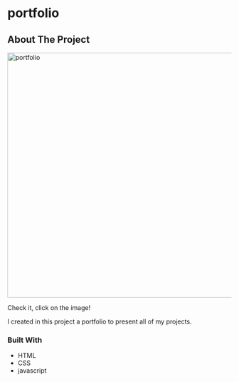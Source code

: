 # portfolio                     

<!-- ABOUT THE PROJECT -->
## About The Project

[<img align="center" alt="portfolio" width="550px" src="https://user-images.githubusercontent.com/71411560/113415713-16c5d580-93c0-11eb-80f5-fff8d5735f60.png" />](https://jimmy-pez.netlify.app/)

Check it, click on the image!

I created in this project a portfolio to present all of my projects.

### Built With

* HTML
* CSS
* javascript
